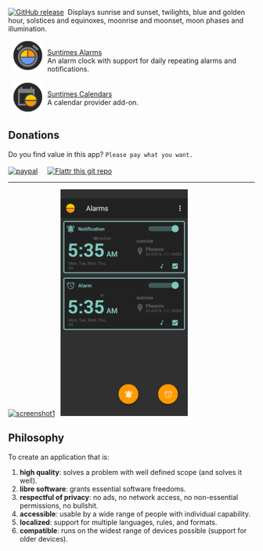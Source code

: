 <a href="https://github.com/forrestguice/SuntimesWidget/releases"><img src="https://img.shields.io/github/release/forrestguice/SuntimesWidget.svg" alt="GitHub release" /></a>&nbsp; Displays sunrise and sunset, twilights, blue and golden hour, solstices and equinoxes, moonrise and moonset, moon phases and illumination.

  <img align="left" src="images/ic_launcher_alarms.png" hspace="8" height="64" />  <br/><u>Suntimes Alarms</u><br />An alarm clock with support for daily repeating alarms and notifications.
 <br /> <br />
  <a href="https://f-droid.org/en/packages/com.forrestguice.suntimescalendars/"><img align="left" src="images/ic_launcher.png" hspace="8" height="64" /></a>  <br/>[Suntimes Calendars](https://f-droid.org/en/packages/com.forrestguice.suntimescalendars/) <br />A calendar provider add-on.
 <br /> <br />

## Donations
Do you find value in this app? `Please pay what you want.`<br/><br/>
[![paypal](https://www.paypalobjects.com/webstatic/en_US/i/buttons/PP_logo_h_150x38.png)](https://www.paypal.com/cgi-bin/webscr?cmd=_s-xclick&hosted_button_id=NZJ5FJBCKY6K2) 
&nbsp;&nbsp;&nbsp;&nbsp;[![Flattr this git repo](http://api.flattr.com/button/flattr-badge-large.png)](https://flattr.com/submit/auto?user_id=forrestguice&url=https://github.com/forrestguice/SuntimesWidget&title=Suntimes&tags=github&category=software)

<hr />

<a href="https://github.com/forrestguice/SuntimesWidget/wiki/Screenshots"><img alt="screenshot1" src='./images/activity-main0-dark.png' width="260px" alt="screenshot" /></a>&nbsp;&nbsp;
<a href="https://github.com/forrestguice/SuntimesWidget/wiki/Screenshots"><img alt="screenshot2" src='./images/activity-alarms0-dark.png' width="260px" alt="screenshot" /></a>

## Philosophy
To create an application that is:

1) **high quality**: solves a problem with well defined scope (and solves it well).
2) **libre software**: grants essential software freedoms.
3) **respectful of privacy**: no ads, no network access, no non-essential permissions, no bullshit.
4) **accessible**: usable by a wide range of people with individual capability.
5) **localized**: support for multiple languages, rules, and formats.
6) **compatible**: runs on the widest range of devices possible (support for older devices).

